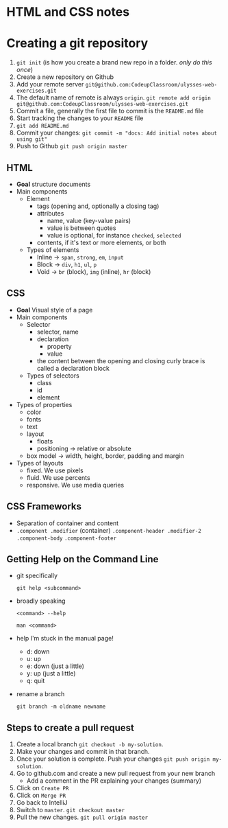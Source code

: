 # HTML and CSS notes

# Creating a git repository

1. `git init` (is how you create a brand new repo in a folder. *only do this once*)
1. Create a new repository on Github
1. Add your remote server `git@github.com:CodeupClassroom/ulysses-web-exercises.git`
1. The default name of remote is always `origin`. `git remote add origin git@github.com:CodeupClassroom/ulysses-web-exercises.git`
1. Commit a file, generally the first file to commit is the `README.md` file
1. Start tracking the changes to your `README` file
1. `git add README.md`
1. Commit your changes: `git commit -m "docs: Add initial notes about using git"`
1. Push to Github `git push origin master`


## HTML

* **Goal** structure documents
* Main components
    - Element
        * tags (opening and, optionally a closing tag)
        * attributes
            - name, value (key-value pairs)
            - value is between quotes
            - value is optional, for instance `checked`, `selected`
        * contents, if it's text or more elements, or both
    - Types of elements
        * Inline -> `span`, `strong`, `em`, `input`
        * Block -> `div`, `h1`, `ul`, `p`
        * Void -> `br` (block), `img` (inline), `hr` (block)
        
## CSS

* **Goal** Visual style of a page
* Main components
    - Selector
        * selector, name
        * declaration
            * property
            * value
        * the content between the opening and closing curly brace is called a declaration block
    - Types of selectors
        * class
        * id
        * element
* Types of properties
    * color
    * fonts
    * text
    * layout
        - floats
        - positioning -> relative or absolute
    * box model -> width, height, border, padding and margin
* Types of layouts
    - fixed. We use pixels
    - fluid. We use percents
    - responsive. We use media queries


## CSS Frameworks

* Separation of container and content
* `.component .modifier` (container)
        `.component-header .modifier-2`
        `.component-body`
        `.component-footer`


## Getting Help on the Command Line

- git specifically

    ```
    git help <subcommand>
    ```

- broadly speaking

    ```
    <command> --help
    ```

    ```
    man <command>
    ```

- help I'm stuck in the manual page!

    - d: down
    - u: up
    - e: down (just a little)
    - y: up (just a little)
    - q: quit

- rename a branch

    ```
    git branch -m oldname newname
    ```

## Steps to create a pull request

1. Create a local branch  `git checkout -b my-solution`.
1. Make your changes and commit in that branch.
1. Once your solution is complete. Push your changes
   `git push origin my-solution`.
1. Go to github.com and create a new pull request from your new branch
    - Add a comment in the PR explaining your changes (summary)
1. Click on `Create PR`
1. Click on `Merge PR`
1. Go back to IntelliJ
1. Switch to `master`. `git checkout master`
1. Pull the new changes. `git pull origin master`
